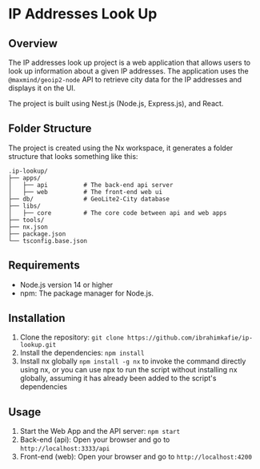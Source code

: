 # IP Addresses Look Up

## Overview

The IP addresses look up project is a web application that allows users to look up information about a given IP addresses. The application uses the `@maxmind/geoip2-node` API to retrieve city data for the IP addresses and displays it on the UI.

The project is built using Nest.js (Node.js, Express.js), and React.

## Folder Structure

 The project is created using the Nx workspace, it generates a folder structure that looks something like this:

    .ip-lookup/
    ├── apps/
    │   ├── api          # The back-end api server
    │   ├── web          # The front-end web ui
    ├── db/              # GeoLite2-City database
    ├── libs/
    │   ├── core         # The core code between api and web apps
    ├── tools/
    ├── nx.json
    ├── package.json
    └── tsconfig.base.json

## Requirements

- Node.js version 14 or higher
- npm: The package manager for Node.js.

## Installation

1. Clone the repository: `git clone https://github.com/ibrahimkafie/ip-lookup.git`
2. Install the dependencies: `npm install`
3. Install nx globally `npm install -g nx` to invoke the command directly using nx, or you can use npx to run the script without installing nx globally, assuming it has already been added to the script's dependencies


## Usage

1. Start the Web App and the API server: `npm start`
2. Back-end (api): Open your browser and go to `http://localhost:3333/api`
3. Front-end (web): Open your browser and go to `http://localhost:4200`
